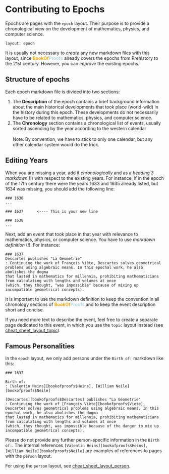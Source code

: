 # Contributing to Epochs

Epochs are pages with the `epoch` layout. Their purpose is to provide a chronological view on the 
development of mathematics, physics, and computer science. 

    layout: epoch

It is usually not necessary to _create_ any new markdown files with this layout, since 
<strong><span style='color:orange'>BookOf</span><span style='color:lightblue'>Proofs</span></strong>
already covers the epochs from Prehistory to the 21st century. However, you can _improve_ the existing epochs.

## Structure of epochs

Each epoch markdown file is divided into two sections: 

1. The **Description** of the epoch contains a brief background information about the main historical developments that took place (world-wild) in the history during this epoch. 
These developments do not necessarily have to be related to mathematics, physics, and computer science.
2. The **Chronology** section contains a chronological list of events, usually sorted ascending by the year according to the western calendar 
<br><br>Note: By convention, we have to stick to only one calendar, but any other calendar system would do the trick.

## Editing Years

When you are missing a year, add it _chronologically_ and as a _heading 3 markdown_ (!) with respect to the existing years.
For instance, if in the epoch of the 17th century there were the years 1633 and 1635 already listed, but 1634 was missing,
you should add the following line:  

    ### 1636
    ... 
    
    ### 1637      <---- This is your new line
    
    ### 1638
    ...

Next, add an event that took place in that year with relevance to mathematics, physics, or computer science.
You have to use _markdown definition_ (!). For instance: 

    ### 1637
    Descartes publishes "La Géometrie"
    : Continuing the work of François Viète, Descartes solves geometrical problems using algebraic means. In this epochal work, he also abolishes the dogma
    that lasted in mathematics for millennia, prohibiting mathematicians from calculating with lengths and volumes at once
    (which, they thought, "was impossible" because of mixing up incompatible geometrical concepts).

It is important to use the markdown definition to keep the convention in all chronology sections of <strong><span style='color:orange'>BookOf</span><span style='color:lightblue'>Proofs</span></strong> 
and to keep the event description short and concise. 

If you need more text to describe the event, feel free to create a
separate page dedicated to this event, in which you use the `topic` layout instead (see [cheat_sheet_layout_topic](https://github.com/bookofproofs/bookofproofs.github.io/blob/main/_compile/help/cheat_sheet_layout_topic.md)). 

## Famous Personalities

In the `epoch` layout, we only add persons under the `Birth of:` markdown like this: 

    ### 1637 
    
    Birth of: 
    : [Valentin Heins][bookofproofs$Heins], [William Neile][bookofproofs$Neile]
    
    [Descartes][bookofproofs$Descartes] publishes "La Géometrie"
    : Continuing the work of [François Viète][bookofproofs$Viete], Descartes solves geometrical problems using algebraic means. In this epochal work, he also abolishes the dogma
    that lasted in mathematics for millennia, prohibiting mathematicians from calculating with lengths and volumes at once
    (which, they thought, was impossible because of the danger to mix up incompatible geometrical concepts).


Please do not provide any further person-specific information in the `Birth of:`.
The internal references `[Valentin Heins][bookofproofs$Heins], [William Neile][bookofproofs$Neile]`
are examples of references to pages with the `person` layout. 

For using the `person` layout, see [cheat_sheet_layout_person](https://github.com/bookofproofs/bookofproofs.github.io/blob/main/_compile/help/cheat_sheet_layout_person.md). 